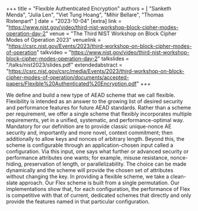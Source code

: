 +++
title = "Flexible Authenticated Encryption"
authors = [
    "Sanketh Menda", "Julia Len", "Viet Tung Hoang", "Mihir Bellare", "Thomas Ristenpart"
]
date = "2023-10-04"
[extra]
link = "https://www.nist.gov/video/third-nist-workshop-block-cipher-modes-operation-day-2"
venue = "The Third NIST Workshop on Block Cipher Modes of Operation 2023"
venuelink = "https://csrc.nist.gov/Events/2023/third-workshop-on-block-cipher-modes-of-operation"
talkvideo = "https://www.nist.gov/video/third-nist-workshop-block-cipher-modes-operation-day-2"
talkslides = "/talks/nist2023/slides.pdf"
extendedabstract = "https://csrc.nist.gov/csrc/media/Events/2023/third-workshop-on-block-cipher-modes-of-operation/documents/accepted-papers/Flexible%20Authenticated%20Encryption.pdf"
+++

We define and build a new type of AEAD scheme that we call flexible. Flexibility is intended as an answer to the growing list of desired security and performance features for future AEAD standards. Rather than a scheme per requirement, we offer a single scheme that flexibly incorporates multiple requirements, yet in a unified, systematic, and performance-optimal way. Mandatory for our definition are to provide classic unique-nonce AE security and, importantly and more novel, context commitment; then additionally to allow keys and nonces of arbitrary length. Beyond this, the scheme is configurable through an application-chosen input called a configuration. Via this input, one says what further or advanced security or performance attributes one wants; for example, misuse resistance, nonce-hiding, preservation of length, or parallelizability. The choice can be made dynamically and the scheme will provide the chosen set of attributes without changing the key. In providing a flexible scheme, we take a clean-slate approach. Our Flex scheme is built from a single permutation. Our implementations show that, for each configuration, the performance of Flex is competitive with that of current, dedicated schemes that directly and only provide the features named in that particular configuration.
